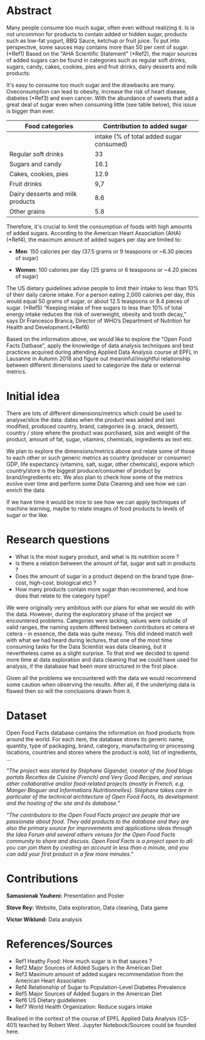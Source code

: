 # Abstract
Many people consume too much sugar, often even without realizing it. Is is not uncommon for products to contain added or hidden sugar, products such as low-fat yogurt, BBQ Sauce, ketchup or fruit juice. To put into perspective, some sauces may contains more than 50 per cent of sugar. (*Ref1) Based on the "AHA Scientific Statement" (*Ref2), the major sources of added sugars can be found in categories such as regular soft drinks, sugars, candy, cakes, cookies, pies and fruit drinks, dairy desserts and milk products:

It's easy to consume too much sugar and the drawbacks are many. Oveconsumption can lead to obesity, increase the risk of heart disease, diabetes (*Ref3) and even cancer. With the abundance of sweets that add a great deal of sugar even when consuming little (see table below), this issue is bigger than ever.

| Food categories | Contribution to added sugar|
| ------ | ------ |
| | intake (% of total added sugar consumed)|
| Regular soft drinks | 33 |
| Sugars and candy | 16.1|
| Cakes, cookies, pies | 12.9|
| Fruit drinks  |9,7|
| Dairy desserts and milk products |8.6|
| Other grains |5.8|


Therefore, it's crucial to limit the consumption of foods with high amounts of added sugars. According to the American Heart Association (AHA) (*Ref4), the maximum amount of added sugars per day are limited to:

* **Men**: 150 calories per day 
(37.5 grams or 9 teaspoons or ~6.30 pieces of sugar)

* **Women**: 100 calories per day 
(25 grams or 6 teaspoons or ~4.20 pieces of sugar)

The US dietary guidelines advise people to limit their intake to less than 10% of their daily calorie intake. For a person eating 2,000 calories per day, this would equal 50 grams of sugar, or about 12.5 teaspoons or 8.4 pieces of sugar. (*Ref5)
“Keeping intake of free sugars to less than 10% of total energy intake reduces the risk of overweight, obesity and tooth decay,” says Dr Francesco Branca, Director of WHO’s Department of Nutrition for Health and Development.(*Ref6)

Based on the information above, we would like to explore the "Open Food Facts Datbase", apply the knowledge of data analysis techniques and best practices acquired during attending Applied Data Analysis course at EPFL in Lausanne in Autumn 2018 and figure out meaninful/insightful relationship between different dimensions used to categorize the data or external metrics.

# Initial idea 
There are lots of different dimensions/metrics which could be used to analyse/slice the data: dates when the product was added and last modified, produced country, brand, categories (e.g. snack, dessert), country / store where the product was purchased, size and weight of the product, amount of fat, sugar, vitamins, chemicals, ingredients as text etc. 

We plan to explore the dimensions/metrics above and relate some of those to each other or such generic metrics as country (producer or consumer) GDP, life expectancy (vitamins, salt, sugar, other chemicals), expore which country/store is the biggest produce/consumer of product by brand/ingredients etc. We also plan to check how some of the metrics evolve over time and perform some Data Cleaning and see how we can enrich the data.

If we have time it would be nice to see how we can apply techniques of machine learning, maybe to relate images of food products to levels of sugar or the like.

# Research questions
* What is the most sugary product, and what is its nutrition score ?
* Is there a relation between the amount of fat, sugar and salt in products ?
* Does the amount of sugar in a product depend on the brand type (low-cost, high-cost, biological etc) ?
* How many products contain more sugar than recommened, and how does that relate to the category type?

We were originally very ambitous with our plans for what we would do with the data. However, during the exploratory phase of the project we encountered problems. Categories were lacking, values were outside of valid ranges, the naming system differed between contributors et cetera et cetera - in essence, the data was quite messy. This did indeed match well with what we had heard during lectures, that one of the most time consuming tasks for the Data Scientist was data cleaning, but it nevertheless came as a slight surprise. To that end we decided to spend more time at data exploration and data cleaning that we could have used for analysis, if the database had been more structured in the first place.

Given all the problems we encountered with the data we would recommend some caution when observing the results. After all, if the underlying data is flawed then so will the conclusions drawn from it.

# Dataset
Open Food Facts database contains the information on food products from around the world. For each item, the database stores its generic name, quantity, type of packaging, brand, category, manufacturing or processing locations, countries and stores where the product is sold, list of ingredients, ...

*"The project was started by Stéphane Gigandet, creator of the food blogs portals Recettes de Cuisine (French) and Very Good Recipes, and various other collaborative and/or food-related projects (mostly in French, e.g. Manger Bloguer and Informations Nutritionnelles). Stéphane takes care in particular of the technical architecture of Open Food Facts, its development and the hosting of the site and its database."*

*"The contributors to the Open Food Facts project are people that are passionate about food. They add products to the database and they are also the primary source for improvements and applications ideas through the Idea Forum and several others venues for the Open Food Facts community to share and discuss. Open Food Facts is a project open to all: you can join them by creating an account in less than a minute, and you can add your first product in a few more minutes."*

# Contributions
**Samasionak Yauheni:** Presentation and Poster

**Steve Rey:** Website, Data exploration, Data cleaning, Data game

**Victor Wiklund:** Data analysis

# References/Sources
* Ref1 Heathy Food: How much sugar is in that sauces ?
* Ref2 Major Sources of Added Sugars in the American Diet
* Ref3 Maximum amount of added sugars recommendation from the American Heart Association
* Ref4 Relationship of Sugar to Population-Level Diabetes Prevalence
* Ref5 Major Sources of Added Sugars in the American Diet
* Ref6 US Dietary guideleines
* Ref7 World Health Organization: Reduce sugars intake

Realised in the context of the course of EPFL Applied Data Analysis (CS-401) teached by Robert West. Jupyter Notebook/Sources could be founded here.

